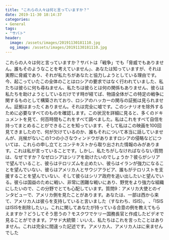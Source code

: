 ```yaml
---
title: "これらの人々は何と言っていますか？"
date: 2019-11-30 18:14:37
categories:
- General
tags:
- "サバト"
header:
  image: /assets/images/20191130181110.jpg
  og_image: /assets/images/20191130181110.jpg
---
```


これらの人々は何と言っていますか？サバトは「戦争」でも「脅威でもありません。誰もそのようなことを考えていません」、あなたは知っていますが、それは実際に脅威であり、それが私たちがあなたと協力しようとしている理由です。今、起こっていたこの全体のことはロシアの要求ではなく行われていました、私たちは彼らに何も尋ねません、私たちは彼らとは何の関係もありません、彼らは私たちを助けようとしているだけです時が経てば、物語全体がこの特定の戦争に関するものとして構築されており、ロシアのハッカーの関与の証拠は見られません。証拠はまったくありません。それは完全に嘘です。このシナリオを除外するために必要なすべてのものを確認します。この状況を詳細に見ると、多くのドキュメントを見て、何百時間もこれをすべて調べました。私はこれをすべて自信を持ってまとめることができることを知っています、そして私はこの映画を100回見てきましたので、何が欠けているのか、誰もそれについて本当に話していませんが、兆候がないこの1つの小さなウィンドウがありますロシアの侵略などについては、これらの申し立てとコンテキストから取り出された情報のみがあります。これは私が言っていることです。しかし、私たちがしなければならない質問は、なぜですか？なぜロシアはシリアを助けたいのでしょうか？彼らがシリアで望んでいること、彼らはテロリズムを止めたい、彼らはイランが強力になることを望んでいない、彼らはアメリカ人とサウジアラビア、誰もがテロリストを支援することを望んでいない、そして彼らはシリア政府を追い出したいと望んでいる。彼らは国益のために戦い、非常に困難な戦いにあり、野党をより強力な組織にしたいので、この分野でとても心配しています。質問9：アメリカ大使とのインタビューで、アメリカ側を見たことがあります。あなたは、一部は西から来て、アメリカ人は彼らを支持していると言いました（すなわち、ISIS）。 、「ISISはISISを削除したい」。これに関してあなたが持っている合意の例を教えてもらえますか？どうしてそう思うの？モスクワでケリー国務長官と作成したビデオで見ることができます。アサド大統領：いいえ、私たちはこれを言ったことはありません。これは完全に間違った記述です。アメリカ人、アメリカ人はに来ませんでした

